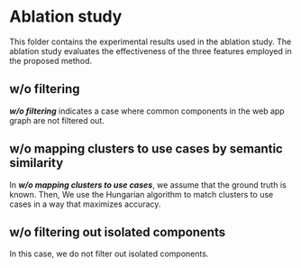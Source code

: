# Ablation study
This folder contains the experimental results used in the ablation study. The ablation study evaluates the effectiveness of the three features employed in the proposed method.

## w/o filtering
***w/o filtering*** indicates a case where common components in the web app graph are not filtered out.

## w/o mapping clusters to use cases by semantic similarity
In ***w/o mapping clusters to use cases***, we assume that the ground truth is known. Then, We use the Hungarian algorithm to match clusters to use cases in a way that maximizes accuracy.

## w/o filtering out isolated components
In this case, we do not filter out isolated components.